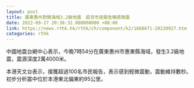 ```yaml
---
layout: post
title: 廣東惠州對開海域3.2級地震　逾百市民報告稱感微震
date: 2022-09-27 20:38:32.000000000 +08:00
link: https://news.rthk.hk/rthk/ch/component/k2/1668671-20220927.htm
categories: rthk
---
```


中國地震台網中心表示，今晚7時54分在廣東惠州市惠東縣海域，發生3.2級地震，震源深度2萬4000米。

本港天文台表示，接獲超過100名市民報告，表示感到輕微震動，震動維持數秒。初步分析震中位於本港東北偏東約95公里。
